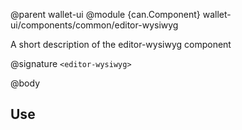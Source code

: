 @parent wallet-ui
@module {can.Component} wallet-ui/components/common/editor-wysiwyg <editor-wysiwyg>

A short description of the editor-wysiwyg component

@signature `<editor-wysiwyg>`

@body

## Use

